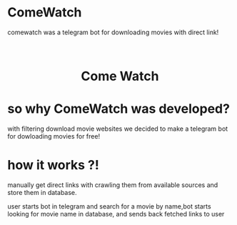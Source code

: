 # ComeWatch
comewatch was a telegram bot for downloading movies with direct link!

<h1 align="center">
  <br>
  Come Watch 
  <br>
</h1>

# so why ComeWatch was developed?
with filtering download movie websites we decided to make a telegram bot for dowloading movies for free!

# how it works ?!
manually get direct links with crawling them from available sources and store them in database.

user starts bot in telegram and search for a movie by name,bot starts looking for movie name in database, and sends back fetched links to user

